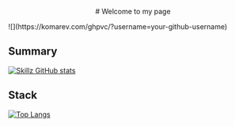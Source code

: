 <p style="text-align: center;">
# Welcome to my page
</p>
![](https://komarev.com/ghpvc/?username=your-github-username)

## Summary
[![Skillz GitHub stats](https://github-readme-stats.vercel.app/api?username=skillz4real&show_icons=true&theme=dark)](https://github.com/skillz4real/)


## Stack
[![Top Langs](https://github-readme-stats.vercel.app/api/top-langs/?username=skillz4real&layout=pie&theme=dark)](https://github.com/skillz4real/skillz4real)  
